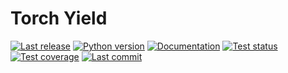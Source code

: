 Torch Yield
===========

[![Last release](https://img.shields.io/pypi/v/torchyield.svg)](https://pypi.python.org/pypi/torchyield)
[![Python version](https://img.shields.io/pypi/pyversions/torchyield.svg)](https://pypi.python.org/pypi/torchyield)
[![Documentation](https://img.shields.io/readthedocs/torchyield.svg)](https://torch-fuel.readthedocs.io/en/latest/)
[![Test status](https://img.shields.io/github/actions/workflow/status/kalekundert/torchyield/test.yml?branch=master)](https://github.com/kalekundert/torchyield/actions)
[![Test coverage](https://img.shields.io/codecov/c/github/kalekundert/torchyield)](https://app.codecov.io/github/kalekundert/torchyield)
[![Last commit](https://img.shields.io/github/last-commit/kalekundert/torchyield?logo=github)](https://github.com/kalekundert/torchyield)
